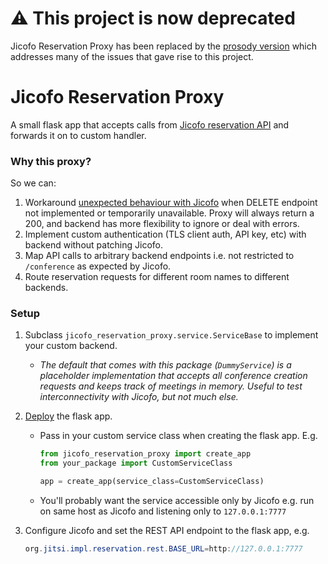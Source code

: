 # :warning: This project is now deprecated
 Jicofo Reservation Proxy has been replaced by the [prosody version](https://github.com/jitsi/jitsi-meet/blob/master/resources/prosody-plugins/mod_reservations.lua) which addresses many of the issues that gave rise to this project.

# Jicofo Reservation Proxy

A small flask app that accepts calls from 
[Jicofo reservation API](https://github.com/jitsi/jicofo/blob/master/doc/reservation.md) and forwards it on to custom
handler. 

### Why this proxy?

So we can:

1. Workaround [unexpected behaviour with Jicofo](https://community.jitsi.org/t/jicofo-reservation-reuse-room-after-expiring/69243/5)
when DELETE endpoint not implemented or temporarily unavailable. Proxy will always return a 200, and backend has 
more flexibility to ignore or deal with errors.
2. Implement custom authentication (TLS client auth, API key, etc) with backend without patching Jicofo.
3. Map API calls to arbitrary backend endpoints i.e. not restricted to `/conference` as expected by Jicofo.
4. Route reservation requests for different room names to different backends.


### Setup

1. Subclass `jicofo_reservation_proxy.service.ServiceBase` to implement your custom backend. 
   * _The default that comes with
this package (`DummyService`) is a placeholder implementation that accepts all conference creation requests and keeps 
track of meetings in memory. Useful to test interconnectivity with Jicofo, but not much else._

2. [Deploy](https://flask.palletsprojects.com/en/1.1.x/deploying/) the flask app. 
   * Pass in your custom service class when creating the flask app. E.g.
       ```python
       from jicofo_reservation_proxy import create_app
       from your_package import CustomServiceClass

       app = create_app(service_class=CustomServiceClass)
       ```
   * You'll probably want the service accessible only by Jicofo e.g. run on same host as Jicofo and listening only 
   to `127.0.0.1:7777`
   
3. Configure Jicofo and set the REST API endpoint to the flask app, e.g.
    ```java
    org.jitsi.impl.reservation.rest.BASE_URL=http://127.0.0.1:7777
    ```
    

